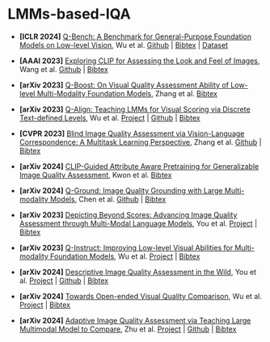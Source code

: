 # LMMs-based-IQA

- **[ICLR 2024]** [Q-Bench: A Benchmark for General-Purpose Foundation Models on Low-level Vision](https://arxiv.org/abs/2309.14181), Wu et al. [Github](https://github.com/Q-Future/Q-Bench) | [Bibtex](https://arxiv.org/bibtex/2309.14181) | [Dataset](https://github.com/Q-Future/Q-Bench/releases/tag/v1.0.1.1014datarelease)

- **[AAAI 2023]** [Exploring CLIP for Assessing the Look and Feel of Images](https://arxiv.org/abs/2207.12396), Wang et al. [Github](https://github.com/IceClear/CLIP-IQA) | [Bibtex](https://arxiv.org/bibtex/2207.12396)

- **[arXiv 2023]** [Q-Boost: On Visual Quality Assessment Ability of Low-level Multi-Modality Foundation Models](https://arxiv.org/abs/2312.15300), Zhang et al. [Bibtex](https://arxiv.org/bibtex/2312.15300)

- **[arXiv 2023]** [Q-Align: Teaching LMMs for Visual Scoring via Discrete Text-defined Levels](https://arxiv.org/abs/2312.17090), Wu et al. [Project](https://q-align.github.io/) | [Github](https://github.com/Q-Future/Q-Align) | [Bibtex](https://arxiv.org/bibtex/2312.17090)

- **[CVPR 2023]** [Blind Image Quality Assessment via Vision-Language Correspondence: A Multitask Learning Perspective](https://arxiv.org/abs/2303.14968), Zhang et al. [Github](https://github.com/zwx8981/LIQE) | [Bibtex](https://arxiv.org/bibtex/2303.14968)

- **[arXiv 2024]** [CLIP-Guided Attribute Aware Pretraining for Generalizable Image Quality Assessment](https://arxiv.org/abs/2406.01020), Kwon et al. [Bibtex](https://arxiv.org/bibtex/2406.01020)

- **[arXiv 2024]** [Q-Ground: Image Quality Grounding with Large Multi-modality Models](https://arxiv.org/abs/2407.17035), Chen et al. [Github](https://github.com/Q-Future/Q-Ground) | [Bibtex](https://arxiv.org/bibtex/2407.17035)

- **[arXiv 2023]** [Depicting Beyond Scores: Advancing Image Quality Assessment through Multi-Modal Language Models](https://arxiv.org/abs/2312.08962), You et al. [Project](https://depictqa.github.io/) | [Bibtex](https://arxiv.org/bibtex/2312.08962)

- **[arXiv 2023]** [Q-Instruct: Improving Low-level Visual Abilities for Multi-modality Foundation Models](https://arxiv.org/abs/2311.06783), Wu et al. [Project](https://q-future.github.io/Q-Instruct/) | [Bibtex](https://arxiv.org/bibtex/2311.06783)

- **[arXiv 2024]** [Descriptive Image Quality Assessment in the Wild](https://arxiv.org/abs/2405.18842), You et al. [Project](https://depictqa.github.io/depictqa-wild/) | [Github](https://github.com/XPixelGroup/DepictQA) | [Bibtex](https://arxiv.org/bibtex/2405.18842)

- **[arXiv 2024]** [Towards Open-ended Visual Quality Comparison](https://arxiv.org/abs/2402.16641), Wu et al. [Project](https://huggingface.co/q-future/co-instruct) | [Bibtex](https://arxiv.org/bibtex/2402.16641)

- **[arXiv 2024]** [Adaptive Image Quality Assessment via Teaching Large Multimodal Model to Compare](https://arxiv.org/abs/2405.19298), Zhu et al. [Project](https://compare2score.github.io/) | [Github](https://github.com/Q-Future/Compare2Score) | [Bibtex](https://arxiv.org/bibtex/2405.19298)
